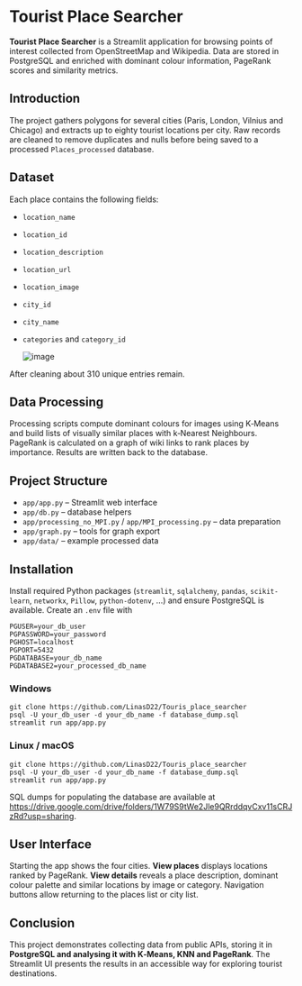 
# Tourist Place Searcher

**Tourist Place Searcher** is a Streamlit application for browsing points of
interest collected from OpenStreetMap and Wikipedia. Data are stored in
PostgreSQL and enriched with dominant colour information, PageRank scores and
similarity metrics.

## Introduction

The project gathers polygons for several cities (Paris, London, Vilnius and
Chicago) and extracts up to eighty tourist locations per city. Raw records are
cleaned to remove duplicates and nulls before being saved to a processed
`Places_processed` database.

## Dataset

Each place contains the following fields:

- `location_name`
- `location_id`
- `location_description`
- `location_url`
- `location_image`
- `city_id`
- `city_name`
- `categories` and `category_id`

  ![image](https://github.com/user-attachments/assets/df7f191b-63e1-4f06-b4d9-d469c62797c2)


After cleaning about 310 unique entries remain.

## Data Processing

Processing scripts compute dominant colours for images using K‑Means and build
lists of visually similar places with k‑Nearest Neighbours. PageRank is
calculated on a graph of wiki links to rank places by importance. Results are
written back to the database.

## Project Structure

- `app/app.py` – Streamlit web interface
- `app/db.py` – database helpers
- `app/processing_no_MPI.py` / `app/MPI_processing.py` – data preparation
- `app/graph.py` – tools for graph export
- `app/data/` – example processed data

## Installation

Install required Python packages (`streamlit`, `sqlalchemy`, `pandas`,
`scikit-learn`, `networkx`, `Pillow`, `python-dotenv`, …) and ensure PostgreSQL
is available. Create an `.env` file with

```
PGUSER=your_db_user
PGPASSWORD=your_password
PGHOST=localhost
PGPORT=5432
PGDATABASE=your_db_name
PGDATABASE2=your_processed_db_name
```

### Windows

```
git clone https://github.com/LinasD22/Touris_place_searcher
psql -U your_db_user -d your_db_name -f database_dump.sql
streamlit run app/app.py
```

### Linux / macOS

```
git clone https://github.com/LinasD22/Touris_place_searcher
psql -U your_db_user -d your_db_name -f database_dump.sql
streamlit run app/app.py
```

SQL dumps for populating the database are available at
<https://drive.google.com/drive/folders/1W79S9tWe2Jle9QRrddqvCxv11sCRJzRd?usp=sharing>.

## User Interface

Starting the app shows the four cities. **View places** displays locations
ranked by PageRank. **View details** reveals a place description, dominant
colour palette and similar locations by image or category. Navigation buttons
allow returning to the places list or city list.

## Conclusion

This project demonstrates collecting data from public APIs, storing it in
**PostgreSQL and analysing it with K‑Means, KNN and PageRank**. The Streamlit UI
presents the results in an accessible way for exploring tourist destinations.


